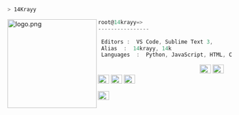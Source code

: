 ```zsh
> 14Krayy
```

<img align="left" src="https://raw.githubusercontent.com/ecriminal/ecriminal/main/assets/cannabis.png" alt="logo.png" width="200" /> 

```csharp
root@14krayy=>
----------------

 Editors :  VS Code, Sublime Text 3,
 Alias  :  14krayy, 14k
 Languages  :  Python, JavaScript, HTML, CSS, C++, C#, C 
```

<p align="left">
  &nbsp; &nbsp; &nbsp; &nbsp; &nbsp;&nbsp; &nbsp; &nbsp; &nbsp; &nbsp;&nbsp; &nbsp; &nbsp; &nbsp; &nbsp; &nbsp; &nbsp; &nbsp; &nbsp; &nbsp; &nbsp;&nbsp; &nbsp; &nbsp; &nbsp; &nbsp;&nbsp; &nbsp; &nbsp; &nbsp; &nbsp;
  <img alt="#fbedf6" src="https://via.placeholder.com/15/6CB6FF/000000?text=+" width="25" height="20" />
  <img alt="#fbedf6" src="https://via.placeholder.com/15/6CB6FF/000000?text=+" width="25" height="20" />
  <img alt="#fbedf6" src="https://via.placeholder.com/15/6CB6FF/000000?text=+" width="25" height="20" />
  <img alt="#fbedf6" src="https://via.placeholder.com/15/6CB6FF/000000?text=+" width="25" height="20" />
  <img alt="#fbedf6" src="https://via.placeholder.com/15/6CB6FF/000000?text=+" width="25" height="20" />
<p aling="height">
 <img alt="#fbedf6" src="https://via.placeholder.com/15/6CB6FF/000000?text=+" width="25" height="20" /></p>
</p>



